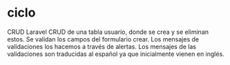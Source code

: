 # ciclo
CRUD Laravel
CRUD de una tabla usuario, donde se crea y se eliminan estos. 
Se validan los campos del formulario crear.
Los mensajes de validaciones los hacemos a través de alertas.
Los mensajes de las validaciones son traducidas al español ya que inicialmente vienen en inglés.
